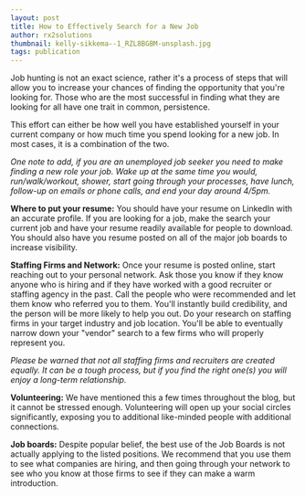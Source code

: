 ```yaml
---
layout: post
title: How to Effectively Search for a New Job
author: rx2solutions
thumbnail: kelly-sikkema--1_RZL8BGBM-unsplash.jpg
tags: publication
---
```

Job hunting is not an exact science, rather it's a process of steps that will allow you to increase your chances of finding the opportunity that you're looking for. Those who are the most successful in finding what they are looking for all have one trait in common, persistence.

This effort can either be how well you have established yourself in your current company or how much time you spend looking for a new job. In most cases, it is a combination of the two.

*One note to add, if you are an unemployed job seeker you need to make finding a new role your job. Wake up at the same time you would, run/walk/workout, shower, start going through your processes, have lunch, follow-up on emails or phone calls, and end your day around 4/5pm.*

**Where to put your resume:** You should have your resume on LinkedIn with an accurate profile. If you are looking for a job, make the search your current job and have your resume readily available for people to download. You should also have you resume posted on all of the major job boards to increase visibility.

**Staffing Firms and Network:** Once your resume is posted online, start reaching out to your personal network. Ask those you know if they know anyone who is hiring and if they have worked with a good recruiter or staffing agency in the past. Call the people who were recommended and let them know who referred you to them. You'll instantly build credibility, and the person will be more likely to help you out. Do your research on staffing firms in your target industry and job location. You'll be able to eventually narrow down your "vendor" search to a few firms who will properly represent you.

*Please be warned that not all staffing firms and recruiters are created equally. It can be a tough process, but if you find the right one(s) you will enjoy a long-term relationship.*

**Volunteering:** We have mentioned this a few times throughout the blog, but it cannot be stressed enough. Volunteering will open up your social circles significantly, exposing you to additional like-minded people with additional connections.

**Job boards:** Despite popular belief, the best use of the Job Boards is not actually applying to the listed positions. We recommend that you use them to see what companies are hiring, and then going through your network to see who you know at those firms to see if they can make a warm introduction.
